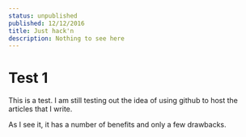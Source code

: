 ```yaml
---
status: unpublished
published: 12/12/2016
title: Just hack'n
description: Nothing to see here
---
```


# Test 1

This is a test. I am still testing out the idea of using github to host
the articles that I write.

As I see it, it has a number of benefits and only a few drawbacks.
